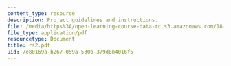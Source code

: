 ```yaml
---
content_type: resource
description: Project guidelines and instructions.
file: /media/https%3A/open-learning-course-data-rc.s3.amazonaws.com/18-06ci-linear-algebra-communications-intensive-spring-2004/7e80169ab267059a530b379d8b4016f5_rs2.pdf
file_type: application/pdf
resourcetype: Document
title: rs2.pdf
uid: 7e80169a-b267-059a-530b-379d8b4016f5
---
```

